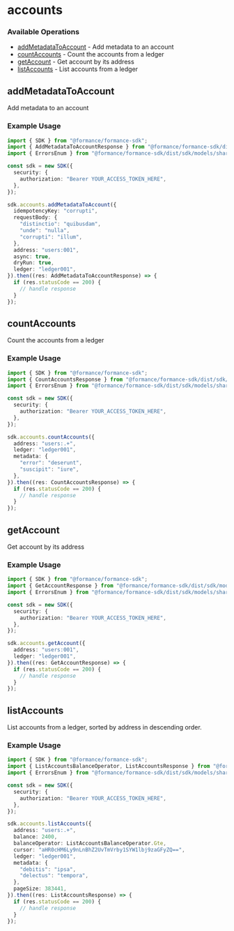 # accounts

### Available Operations

* [addMetadataToAccount](#addmetadatatoaccount) - Add metadata to an account
* [countAccounts](#countaccounts) - Count the accounts from a ledger
* [getAccount](#getaccount) - Get account by its address
* [listAccounts](#listaccounts) - List accounts from a ledger

## addMetadataToAccount

Add metadata to an account

### Example Usage

```typescript
import { SDK } from "@formance/formance-sdk";
import { AddMetadataToAccountResponse } from "@formance/formance-sdk/dist/sdk/models/operations";
import { ErrorsEnum } from "@formance/formance-sdk/dist/sdk/models/shared";

const sdk = new SDK({
  security: {
    authorization: "Bearer YOUR_ACCESS_TOKEN_HERE",
  },
});

sdk.accounts.addMetadataToAccount({
  idempotencyKey: "corrupti",
  requestBody: {
    "distinctio": "quibusdam",
    "unde": "nulla",
    "corrupti": "illum",
  },
  address: "users:001",
  async: true,
  dryRun: true,
  ledger: "ledger001",
}).then((res: AddMetadataToAccountResponse) => {
  if (res.statusCode == 200) {
    // handle response
  }
});
```

## countAccounts

Count the accounts from a ledger

### Example Usage

```typescript
import { SDK } from "@formance/formance-sdk";
import { CountAccountsResponse } from "@formance/formance-sdk/dist/sdk/models/operations";
import { ErrorsEnum } from "@formance/formance-sdk/dist/sdk/models/shared";

const sdk = new SDK({
  security: {
    authorization: "Bearer YOUR_ACCESS_TOKEN_HERE",
  },
});

sdk.accounts.countAccounts({
  address: "users:.+",
  ledger: "ledger001",
  metadata: {
    "error": "deserunt",
    "suscipit": "iure",
  },
}).then((res: CountAccountsResponse) => {
  if (res.statusCode == 200) {
    // handle response
  }
});
```

## getAccount

Get account by its address

### Example Usage

```typescript
import { SDK } from "@formance/formance-sdk";
import { GetAccountResponse } from "@formance/formance-sdk/dist/sdk/models/operations";
import { ErrorsEnum } from "@formance/formance-sdk/dist/sdk/models/shared";

const sdk = new SDK({
  security: {
    authorization: "Bearer YOUR_ACCESS_TOKEN_HERE",
  },
});

sdk.accounts.getAccount({
  address: "users:001",
  ledger: "ledger001",
}).then((res: GetAccountResponse) => {
  if (res.statusCode == 200) {
    // handle response
  }
});
```

## listAccounts

List accounts from a ledger, sorted by address in descending order.

### Example Usage

```typescript
import { SDK } from "@formance/formance-sdk";
import { ListAccountsBalanceOperator, ListAccountsResponse } from "@formance/formance-sdk/dist/sdk/models/operations";
import { ErrorsEnum } from "@formance/formance-sdk/dist/sdk/models/shared";

const sdk = new SDK({
  security: {
    authorization: "Bearer YOUR_ACCESS_TOKEN_HERE",
  },
});

sdk.accounts.listAccounts({
  address: "users:.+",
  balance: 2400,
  balanceOperator: ListAccountsBalanceOperator.Gte,
  cursor: "aHR0cHM6Ly9nLnBhZ2UvTmVrby1SYW1lbj9zaGFyZQ==",
  ledger: "ledger001",
  metadata: {
    "debitis": "ipsa",
    "delectus": "tempora",
  },
  pageSize: 383441,
}).then((res: ListAccountsResponse) => {
  if (res.statusCode == 200) {
    // handle response
  }
});
```
